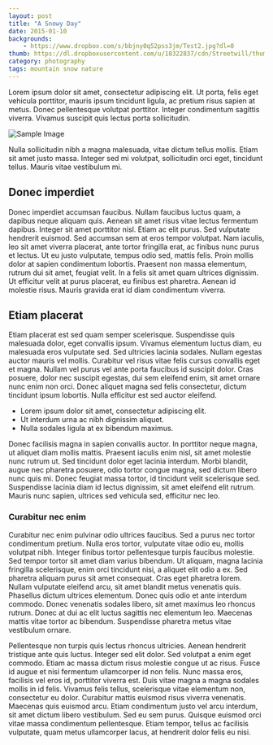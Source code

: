```yaml
---
layout: post
title: "A Snowy Day"
date: 2015-01-10
backgrounds:
    - https://www.dropbox.com/s/bbjny0q52pss3jm/Test2.jpg?dl=0
thumb: https://dl.dropboxusercontent.com/u/18322837/cdn/Streetwill/thumbs/peak.jpeg
category: photography
tags: mountain snow nature
---
```


Lorem ipsum dolor sit amet, consectetur adipiscing elit. Ut porta, felis eget vehicula porttitor, mauris ipsum tincidunt ligula, ac pretium risus sapien at metus. Donec pellentesque volutpat porttitor. Integer condimentum sagittis viverra. Vivamus suscipit quis lectus porta sollicitudin.

![Sample Image](http://placehold.it/480x360)

Nulla sollicitudin nibh a magna malesuada, vitae dictum tellus mollis. Etiam sit amet justo massa. Integer sed mi volutpat, sollicitudin orci eget, tincidunt tellus. Mauris vitae vestibulum mi.

## Donec imperdiet
Donec imperdiet accumsan faucibus. Nullam faucibus luctus quam, a dapibus neque aliquam quis. Aenean sit amet risus vitae lectus fermentum dapibus. Integer sit amet porttitor nisl. Etiam ac elit purus. Sed vulputate hendrerit euismod. Sed accumsan sem at eros tempor volutpat. Nam iaculis, leo sit amet viverra placerat, ante tortor fringilla erat, ac finibus nunc purus et lectus. Ut eu justo vulputate, tempus odio sed, mattis felis. Proin mollis dolor at sapien condimentum lobortis. Praesent non massa elementum, rutrum dui sit amet, feugiat velit. In a felis sit amet quam ultrices dignissim. Ut efficitur velit at purus placerat, eu finibus est pharetra. Aenean id molestie risus. Mauris gravida erat id diam condimentum viverra.

## Etiam placerat
Etiam placerat est sed quam semper scelerisque. Suspendisse quis malesuada dolor, eget convallis ipsum. Vivamus elementum luctus diam, eu malesuada eros vulputate sed. Sed ultricies lacinia sodales. Nullam egestas auctor mauris vel mollis. Curabitur vel risus vitae felis cursus convallis eget et magna. Nullam vel purus vel ante porta faucibus id suscipit dolor. Cras posuere, dolor nec suscipit egestas, dui sem eleifend enim, sit amet ornare nunc enim non orci. Donec aliquet magna sed felis consectetur, dictum tincidunt ipsum lobortis. Nulla efficitur est sed auctor eleifend.

* Lorem ipsum dolor sit amet, consectetur adipiscing elit.
* Ut interdum urna ac nibh dignissim aliquet.
* Nulla sodales ligula at ex bibendum maximus.

Donec facilisis magna in sapien convallis auctor. In porttitor neque magna, ut aliquet diam mollis mattis. Praesent iaculis enim nisl, sit amet molestie nunc rutrum ut. Sed tincidunt dolor eget lacinia interdum. Morbi blandit, augue nec pharetra posuere, odio tortor congue magna, sed dictum libero nunc quis mi. Donec feugiat massa tortor, id tincidunt velit scelerisque sed. Suspendisse lacinia diam id lectus dignissim, sit amet eleifend elit rutrum. Mauris nunc sapien, ultrices sed vehicula sed, efficitur nec leo.

### Curabitur nec enim
Curabitur nec enim pulvinar odio ultrices faucibus. Sed a purus nec tortor condimentum pretium. Nulla eros tortor, vulputate vitae odio eu, mollis volutpat nibh. Integer finibus tortor pellentesque turpis faucibus molestie. Sed tempor tortor sit amet diam varius bibendum. Ut aliquam, magna lacinia fringilla scelerisque, enim orci tincidunt nisi, a aliquet elit odio a ex. Sed pharetra aliquam purus sit amet consequat. Cras eget pharetra lorem. Nullam vulputate eleifend arcu, sit amet blandit metus venenatis quis. Phasellus dictum ultrices elementum. Donec quis odio et ante interdum commodo. Donec venenatis sodales libero, sit amet maximus leo rhoncus rutrum. Donec at dui ac elit luctus sagittis nec elementum leo. Maecenas mattis vitae tortor ac bibendum. Suspendisse pharetra metus vitae vestibulum ornare.

Pellentesque non turpis quis lectus rhoncus ultricies. Aenean hendrerit tristique ante quis luctus. Integer sed elit dolor. Sed volutpat a enim eget commodo. Etiam ac massa dictum risus molestie congue ut ac risus. Fusce id augue et nisi fermentum ullamcorper id non felis. Nunc massa eros, facilisis vel eros id, porttitor viverra est. Duis vitae magna a magna sodales mollis in id felis. Vivamus felis tellus, scelerisque vitae elementum non, consectetur eu dolor. Curabitur mattis euismod risus viverra venenatis. Maecenas quis euismod arcu. Etiam condimentum justo vel arcu interdum, sit amet dictum libero vestibulum. Sed eu sem purus. Quisque euismod orci vitae massa condimentum pellentesque. Etiam tempor, tellus ac facilisis vulputate, quam metus ullamcorper lacus, at hendrerit dolor felis eu nisi.
